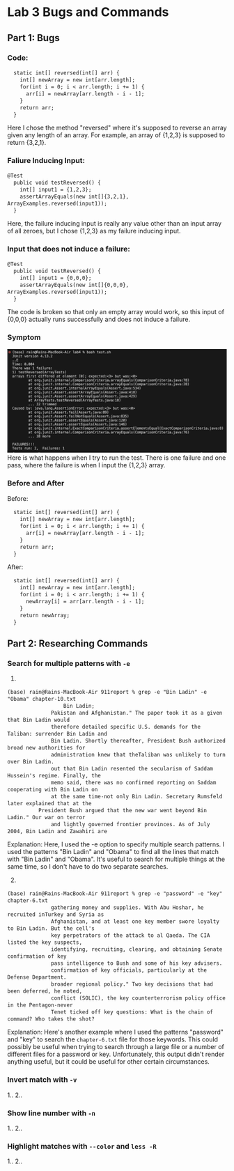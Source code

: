 # Lab 3 Bugs and Commands
## Part 1: Bugs
### Code:
```
  static int[] reversed(int[] arr) {
    int[] newArray = new int[arr.length];
    for(int i = 0; i < arr.length; i += 1) {
      arr[i] = newArray[arr.length - i - 1];
    }
    return arr;
  }
```
Here I chose the method "reversed" where it's supposed to reverse an array given any length of an array. For example, an array of {1,2,3} is supposed to return {3,2,1}.
### Faliure Inducing Input:
```
@Test
  public void testReversed() {
    int[] input1 = {1,2,3};
    assertArrayEquals(new int[]{3,2,1}, ArrayExamples.reversed(input1));
  }
```
Here, the failure inducing input is really any value other than an input array of all zeroes, but I chose {1,2,3} as my failure inducing input.
### Input that does not induce a failure:
```
@Test
  public void testReversed() {
    int[] input1 = {0,0,0};
    assertArrayEquals(new int[]{0,0,0}, ArrayExamples.reversed(input1));
  }
```
The code is broken so that only an empty array would work, so this input of {0,0,0} actually runs successfully and does not induce a failure.
### Symptom
![Symptom](images/symptoms-lab3.png)
Here is what happens when I try to run the test. There is one failure and one pass, where the failure is when I input the {1,2,3} array.
### Before and After
Before:
```
  static int[] reversed(int[] arr) {
    int[] newArray = new int[arr.length];
    for(int i = 0; i < arr.length; i += 1) {
      arr[i] = newArray[arr.length - i - 1];
    }
    return arr;
  }
```

After:
```
  static int[] reversed(int[] arr) {
    int[] newArray = new int[arr.length];
    for(int i = 0; i < arr.length; i += 1) {
      newArray[i] = arr[arr.length - i - 1];
    }
    return newArray;
  }
```
## Part 2: Researching Commands

### Search for multiple patterns with `-e`

  1. 

  ```
(base) rain@Rains-MacBook-Air 911report % grep -e "Bin Ladin" -e "Obama" chapter-10.txt
                    Bin Ladin;
                Pakistan and Afghanistan." The paper took it as a given that Bin Ladin would
                therefore detailed specific U.S. demands for the Taliban: surrender Bin Ladin and
                Bin Ladin. Shortly thereafter, President Bush authorized broad new authorities for
                administration knew that theTaliban was unlikely to turn over Bin Ladin.
                out that Bin Ladin resented the secularism of Saddam Hussein's regime. Finally, the
                memo said, there was no confirmed reporting on Saddam cooperating with Bin Ladin on
                at the same time-not only Bin Ladin. Secretary Rumsfeld later explained that at the
            President Bush argued that the new war went beyond Bin Ladin." Our war on terror
                and lightly governed frontier provinces. As of July 2004, Bin Ladin and Zawahiri are
```

  Explanation: Here, I used the -e option to specify multiple search patterns. I used the patterns "Bin Ladin" and "Obama" to find all the lines that match with "Bin Ladin" and "Obama". It's useful to search for multiple things at the same time, so I don't have to do two separate searches.

  2. 
  
  ```
  (base) rain@Rains-MacBook-Air 911report % grep -e "password" -e "key" chapter-6.txt    
                gathering money and supplies. With Abu Hoshar, he recruited inTurkey and Syria as
                Afghanistan, and at least one key member swore loyalty to Bin Ladin. But the cell's
                key perpetrators of the attack to al Qaeda. The CIA listed the key suspects,
                identifying, recruiting, clearing, and obtaining Senate confirmation of key
                pass intelligence to Bush and some of his key advisers.
                confirmation of key officials, particularly at the Defense Department.
                broader regional policy." Two key decisions that had been deferred, he noted,
                conflict (SOLIC), the key counterterrorism policy office in the Pentagon-never
                Tenet ticked off key questions: What is the chain of command? Who takes the shot?
  ```
  Explanation: Here's another example where I used the patterns "password" and "key" to search the `chapter-6.txt` file for those keywords. This could possibly be useful when trying to search through a large file or a number of different files for a password or key. Unfortunately, this output didn't render anything useful, but it could be useful for other certain circumstances.

### Invert match with `-v`

  1..
  2..

### Show line number with `-n`

  1..
  2..

### Highlight matches with `--color` and `less -R`

  1..
  2..


